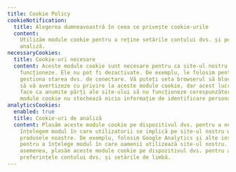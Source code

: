 ```yaml
---
title: Cookie Policy
cookieNotification:
  title: Alegerea dumneavoastră în ceea ce privește cookie-urile
  content:
    Utilizăm module cookie pentru a reține setările contului dvs. și pentru
    analiză.
necessaryCookies:
  title: Cookie-uri necesare
  content: Aceste module cookie sunt necesare pentru ca site-ul nostru să
    funcționeze. Ele nu pot fi dezactivate. De exemplu, le folosim pentru a
    gestiona starea dvs. de conectare. Vă puteți seta browserul să blocheze sau
    să vă avertizeze cu privire la aceste module cookie, dar acest lucru poate
    face ca anumite părți ale site-ului să nu funcționeze corespunzător. Aceste
    module cookie nu stochează nicio informație de identificare personală.
analyticsCookies:
  enabled: true
  title: Cookie-uri de analiză
  content: Plasăm aceste module cookie pe dispozitivul dvs. pentru a ne ajuta să
    înțelegem modul în care utilizatorii se implică pe site-ul nostru web și în
    produsele noastre. De exemplu, folosim Google Analytics și alte instrumente
    pentru a înțelege modul în care oamenii utilizează site-ul nostru. De
    asemenea, plasăm aceste module cookie pe dispozitivul dvs. pentru a reține
    preferințele contului dvs. și setările de limbă.
---
```

